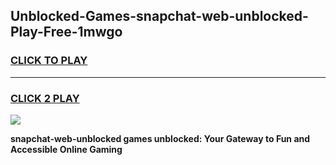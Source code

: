 
## Unblocked-Games-snapchat-web-unblocked-Play-Free-1mwgo
<h3>
<a href="https://premium76.site?title=snapchat-web-unblocked&ref=23A">CLICK TO PLAY</a></h3>
<hr>

<h3>
<a href="https://premium76.site?title=snapchat-web-unblocked&ref=23A">CLICK 2 PLAY</a>
  
</h3>

<a href="https://premium76.site?title=snapchat-web-unblocked&ref=23A"><img src="https://clearcache.store/games.png"></a>


**snapchat-web-unblocked games unblocked: Your Gateway to Fun and Accessible Online Gaming**
